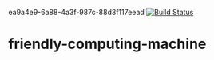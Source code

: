 ea9a4e9-6a88-4a3f-987c-88d3f117eead
[![Build Status](https://travis-ci.org/TanerTure/friendly-computing-machine.svg?branch=master)](https://travis-ci.org/TanerTure/friendly-computing-machine)
# friendly-computing-machine
